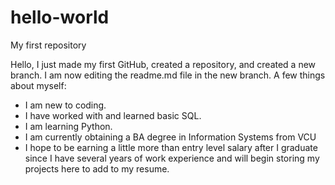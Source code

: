 # hello-world
My first repository

Hello, I just made my first GitHub, created a repository, and created a new branch. I am now editing the readme.md file in the new branch.
A few things about myself:
 - I am new to coding.
 - I have worked with and learned basic SQL.
 - I am learning Python.
 - I am currently obtaining a BA degree in Information Systems from VCU
 - I hope to be earning a little more than entry level salary after I graduate since I have several years of work experience
   and will begin storing my projects here to add to my resume.
